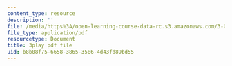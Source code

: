 ```yaml
---
content_type: resource
description: ''
file: /media/https%3A/open-learning-course-data-rc.s3.amazonaws.com/3-091sc-introduction-to-solid-state-chemistry-fall-2010/b8b08f756658386535864d43fd89bd55_oDOs8Yxydo0.pdf
file_type: application/pdf
resourcetype: Document
title: 3play pdf file
uid: b8b08f75-6658-3865-3586-4d43fd89bd55
---
```

